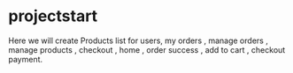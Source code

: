 # projectstart
Here we will create Products list for users, my orders , manage orders , manage products , checkout , home , order success , add to cart , checkout payment.
